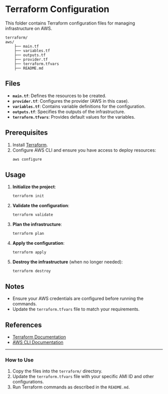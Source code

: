 # Terraform Configuration

This folder contains Terraform configuration files for managing infrastructure on 
AWS.
```
terraform/
aws/
    ├── main.tf
    ├── variables.tf
    ├── outputs.tf
    ├── provider.tf
    ├── terraform.tfvars
    ├── README.md
```

## Files

- **`main.tf`**: Defines the resources to be created.
- **`provider.tf`**: Configures the provider (AWS in this case).
- **`variables.tf`**: Contains variable definitions for the configuration.
- **`outputs.tf`**: Specifies the outputs of the infrastructure.
- **`terraform.tfvars`**: Provides default values for the variables.

## Prerequisites

1. Install [Terraform](https://www.terraform.io/downloads).
2. Configure AWS CLI and ensure you have access to deploy resources:
   ```bash
   aws configure
   ```

## Usage

1. **Initialize the project**:
   ```bash
   terraform init
   ```

2. **Validate the configuration**:
   ```bash
   terraform validate
   ```

3. **Plan the infrastructure**:
   ```bash
   terraform plan
   ```

4. **Apply the configuration**:
   ```bash
   terraform apply
   ```

5. **Destroy the infrastructure** (when no longer needed):
   ```bash
   terraform destroy
   ```

## Notes

- Ensure your AWS credentials are configured before running the commands.
- Update the `terraform.tfvars` file to match your requirements.

## References

- [Terraform Documentation](https://www.terraform.io/docs)
- [AWS CLI Documentation](https://docs.aws.amazon.com/cli/)


---

### How to Use
1. Copy the files into the `terraform/` directory.
2. Update the `terraform.tfvars` file with your specific AMI ID and other configurations.
3. Run Terraform commands as described in the `README.md`.
